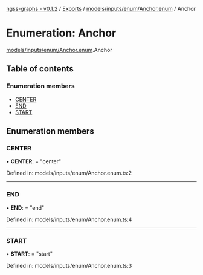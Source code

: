 [ngss-graphs - v0.1.2](../README.md) / [Exports](../modules.md) / [models/inputs/enum/Anchor.enum](../modules/models_inputs_enum_anchor_enum.md) / Anchor

# Enumeration: Anchor

[models/inputs/enum/Anchor.enum](../modules/models_inputs_enum_anchor_enum.md).Anchor

## Table of contents

### Enumeration members

- [CENTER](models_inputs_enum_anchor_enum.anchor.md#center)
- [END](models_inputs_enum_anchor_enum.anchor.md#end)
- [START](models_inputs_enum_anchor_enum.anchor.md#start)

## Enumeration members

### CENTER

• **CENTER**: = "center"

Defined in: models/inputs/enum/Anchor.enum.ts:2

___

### END

• **END**: = "end"

Defined in: models/inputs/enum/Anchor.enum.ts:4

___

### START

• **START**: = "start"

Defined in: models/inputs/enum/Anchor.enum.ts:3
